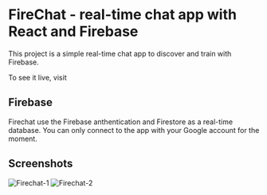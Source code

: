 # FireChat - real-time chat app with React and Firebase

This project is a simple real-time chat app to discover and train with Firebase.

To see it live, visit

## Firebase

Firechat use the Firebase anthentication and Firestore as a real-time database.
You can only connect to the app with your Google account for the moment.

## Screenshots

![Firechat-1](https://user-images.githubusercontent.com/84329916/134655144-e1409e43-e967-4dc3-b5ae-b4112646254c.png)
![Firechat-2](https://user-images.githubusercontent.com/84329916/134655160-f9175bad-0eaa-4f89-8daa-cc698acb431c.png)
